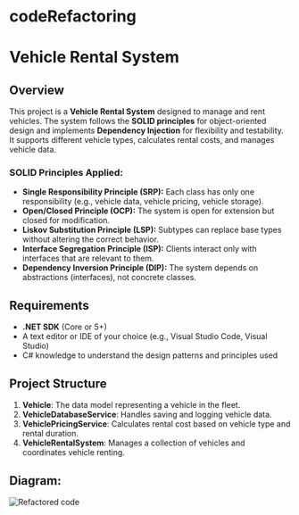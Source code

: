 ﻿# codeRefactoring
# Vehicle Rental System

## Overview

This project is a **Vehicle Rental System** designed to manage and rent vehicles. The system follows the **SOLID principles** for object-oriented design and implements **Dependency Injection** for flexibility and testability. It supports different vehicle types, calculates rental costs, and manages vehicle data.

### SOLID Principles Applied:
- **Single Responsibility Principle (SRP):** Each class has only one responsibility (e.g., vehicle data, vehicle pricing, vehicle storage).
- **Open/Closed Principle (OCP):** The system is open for extension but closed for modification.
- **Liskov Substitution Principle (LSP):** Subtypes can replace base types without altering the correct behavior.
- **Interface Segregation Principle (ISP):** Clients interact only with interfaces that are relevant to them.
- **Dependency Inversion Principle (DIP):** The system depends on abstractions (interfaces), not concrete classes.

## Requirements

- **.NET SDK** (Core or 5+)
- A text editor or IDE of your choice (e.g., Visual Studio Code, Visual Studio)
- C# knowledge to understand the design patterns and principles used

## Project Structure

1. **Vehicle**: The data model representing a vehicle in the fleet.
2. **VehicleDatabaseService**: Handles saving and logging vehicle data.
3. **VehiclePricingService**: Calculates rental cost based on vehicle type and rental duration.
4. **VehicleRentalSystem**: Manages a collection of vehicles and coordinates vehicle renting.

## Diagram:
![Refactored code](out\refactoredCode\UML2\UML2.svg/UML2.svg)

